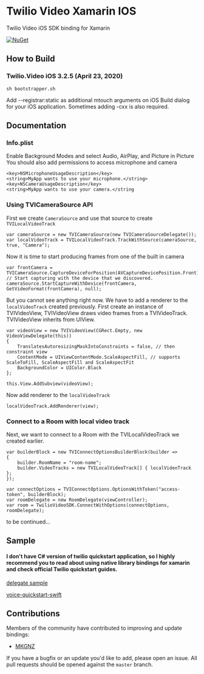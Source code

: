 # Twilio Video Xamarin IOS

Twilio Video iOS SDK binding for Xamarin

[![NuGet][nuget-img]][nuget-link]

[nuget-img]: https://img.shields.io/badge/nuget-3.2.5-blue.svg
[nuget-link]: https://www.nuget.org/packages/Twilio.Video.XamarinBinding

## How to Build

### Twilio.Video iOS 3.2.5 (April 23, 2020)
```
sh bootstrapper.sh
```

Add --registrar:static as additional mtouch arguments on iOS Build dialog for your iOS application.
Sometimes adding -cxx is also required.

## Documentation

### Info.plist
Enable Background Modes and select Audio, AirPlay, and Picture in Picture
You should also add permissions to access microphone and camera
```
<key>NSMicrophoneUsageDescription</key>
<string>MyApp wants to use your microphone.</string>
<key>NSCameraUsageDescription</key>
<string>MyApp wants to use your camera.</string
```
### Using TVICameraSource API
First we create ```CameraSource``` and use that source to create ```TVILocalVideoTrack```
```
var cameraSource = new TVICameraSource(new TVICameraSourceDelegate());
var localVideoTrack = TVILocalVideoTrack.TrackWithSource(cameraSource, true, "Camera");
```
Now it is time to start producing frames from one of the built in camera
```
var frontCamera = TVICameraSource.CaptureDeviceForPosition(AVCaptureDevicePosition.Front);
// Start capturing with the device that we discovered.
cameraSource.StartCaptureWithDevice(frontCamera, GetVideoFormat(frontCamera), null);
```
But you cannot see anything right now. We have to add a renderer to the ```localVideoTrack``` created previously.
First create an instance of TVIVideoView, TVIVideoView draws video frames from a TVIVideoTrack. 
TVIVideoView inherits from UIView.

```
var videoView = new TVIVideoView(CGRect.Empty, new VideoViewDelegate(this))
{
    TranslatesAutoresizingMaskIntoConstraints = false, // then constraint view
    ContentMode = UIViewContentMode.ScaleAspectFill, // supports ScaleToFill, ScaleAspectFill and ScaleAspectFit
    BackgroundColor = UIColor.Black
};

this.View.AddSubview(videoView);
```
Now add renderer to the ```localVideoTrack```
```
localVideoTrack.AddRenderer(view);
```
### Connect to a Room with local video track
Next, we want to connect to a Room with the TVILocalVideoTrack we created earlier.
```
var builderBlock = new TVIConnectOptionsBuilderBlock(builder =>
{
    builder.RoomName = "room-name";
    builder.VideoTracks = new TVILocalVideoTrack[] { localVideoTrack };
});

var connectOptions = TVIConnectOptions.OptionsWithToken("access-token", builderBlock);
var roomDelegate = new RoomDelegate(viewController);
var room = TwilioVideoSDK.ConnectWithOptions(connectOptions, roomDelegate);
```
to be continued...

## Sample

####  I don't have C# version of twilio quickstart application, so I highly recommend you to read about using native library bindings for xamarin and check official Twilio quickstart guides.

[delegate sample](sample)

[voice-quickstart-swift](https://github.com/twilio/video-quickstart-ios)

## Contributions

Members of the community have contributed to improving and update bindings:

- [MKGNZ](https://github.com/MKGNZ)

If you have a bugfix or an update you'd like to add, please open an issue. 
All pull requests should be opened against the `master` branch.
